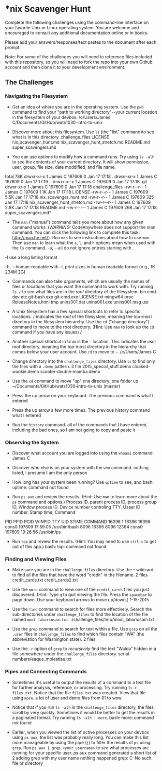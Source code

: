 # *nix Scavenger Hunt

Complete the following challenges using the command-line interface on your favorite
Unix or Linux operating system. You are welcome and encouraged to consult any
additional documentation online or in books.

Please add your answers/responses/text pastes to the document after each prompt.

Note: For some of the challenges you will need to reference files included with
this repository, so you will need to fork the repo into your own Github account
and then clone it to your development environment.

## The Challenges

### Navigating the Filesystem

* Get an idea of where you are in the operating system. Use the `pwd` command to find your "path to working directory"--your current location in the filesystem of your devbox.
/c/Users/James C/Documents/GitHub/wats1030-intro-to-unix

* Discover more about this filesystem. Use `ls` (the "list" command)to see what is in this directory. 
challenge_files  LICENSE  nix_scavenger_hunt.md  nix_scavenger_hunt_stretch.md  README.md  super_scavengers.md

* You can use *options* to modify how a command runs. Try using `ls -alh` to see the contents of your current directory.
It will show permission, user, group, file size, date moddified, and file name.

total 78K
drwxr-xr-x 1 James C 197609    0 Jan 17 17:18 .
drwxr-xr-x 1 James C 197609    0 Jan 17 17:19 ..
drwxr-xr-x 1 James C 197609    0 Jan 17 17:18 .git
drwxr-xr-x 1 James C 197609    0 Jan 17 17:18 challenge_files
-rw-r--r-- 1 James C 197609 1.1K Jan 17 17:18 LICENSE
-rw-r--r-- 1 James C 197609 5.5K Jan 17 17:18 nix_scavenger_hunt.md
-rw-r--r-- 1 James C 197609  325 Jan 17 17:18 nix_scavenger_hunt_stretch.md
-rw-r--r-- 1 James C 197609 2.8K Jan 17 17:18 README.md
-rw-r--r-- 1 James C 197609  268 Jan 17 17:18 super_scavengers.md*

* The `man` ("manual") command tells you more about how any given command works. (*WARNING:* CodeAnywhere does not support the man command. You can click the following link to complete this task: http://man.he.net/). Run `man` to see instructions about how to use `man`. Then use `man` to learn what the `a`, `l`, and `h` options mean when used with the `ls` command.
-a, --all
    do not ignore entries starting with .

 -l
    use a long listing format

-h, --human-readable
    with -l, print sizes in human readable format (e.g., 1K 234M 2G)

* Commands can also take *arguments*, which are usually the names of files or locations that you want the command to work with. Try running `ls /` to see what files are in the *root* directory of the filesystem.
bin  cmd  dev  etc  git-bash.exe  git-cmd.exe  LICENSE.txt  mingw64  proc  ReleaseNotes.html  tmp  unins001.dat  unins001.exe  unins001.msg  usr

* A Unix filesystem has a few special shortcuts to refer to specific locations. `/` indicates the *root* of the filesystem, meaning the top-most directory in the filesystem hierarchy. Use the `cd` ("change directory") command to move to the root directory. (Hint: Use `man` to look up the `cd` command if you have any issues)
/

* Another special shortcut in Unix is the `~` location. This indicates the *user root* directory, meaning the top-most directory in the hierarchy that comes below your user account. Use `cd` to move to `~`. 
/c/Users/James C

* Change directory into the `challenge_files` directory. Use `ls` to find only the files with a `.demo` pattern.
3 file
2015_special_stuff.demo 
cloaked-wookie.demo
scooter-double-mamba.demo

* Use the `cd` command to move "up" one directory. 
one folder up 
~/Documents/GitHub/wats1030-intro-to-unix (master)

* Press the up arrow on your keyboard.
The previous command is what I entered

* Press the up arrow a few more times.
The previous history command what I entered

* Run the `history` command.
all of the commands that I have entered, including the bad ones, so I am not going to copy and paste it

### Observing the System

* Discover what account you are logged into using the `whoami` command.
James C

* Discover who else is on your system with the `who` command.
nothing listed, I presume I am the only person

* How long has your system been running? Use `uptime` to see, and 
bash: uptime: command not found

* Run `ps aux` and review the results. (Hint: Use `man` to learn more about the `ps` command and options.) 
Process ID, parent process ID, process group ID, Window process ID, Device number controling TTY, Useer ID number, Stamp time, Command

PID    PPID    PGID     WINPID   TTY         UID    STIME COMMAND
16396       1   16396      16396  cons0     197609 17:59:05 /usr/bin/bash
8096   16396    8096      12364  cons0     197609 19:26:56 /usr/bin/ps

* Run `top` and review the results. (Hint: You may need to use `ctrl-c` to get out of this app.) 
bash: top: command not found

### Finding and Viewing Files

* Make sure you are in the `challenge_files` directory. Use the `*` wildcard to find all the files that have the word "credit" in the filename.
2 files 
credit_cards.txt
credit_cards2.txt

* Use the `more` command to view one of the `credit_cards` files you just discovered. (Hint: Type `q` to quit viewing the file. Press the `spacebar` to page down. Use your keyboard arrows to move up/down.) 
1-15-2015

* Use the `find` command to search for files more effectively. Search the sub-directories under `challenge_files` to find the location of the file named `modi_laboriosam.txt`.
./challenge_files/tmp/modi_laboriosam.txt

* Use the `grep` command to search for text within a file. Use `grep` on all the `.user` files in `challenge_files` to find which files contain "WA" (the abbreviation for Washington state). 
2 files

* Use the `-r` option of `grep` to *recursively* find the text "Waldo" hidden in a file somewhere under the `challenge_files` directory.
serial-numbers/eaque_molestiae.txt

### Pipes and Connecting Commands

* Sometimes it's useful to output the results of a command to a text file for further analysis, reference, or processing. Try running `ls > files.txt`. Notice that the file `files.txt` was created. View that file using `more`.
a lot of user and demo files from 01 to wow

* Notice that if you run `ls -alh` in the `challenge_files` directory, the files scroll by very quickly. Sometimes it would be better to get the results in a paginated format. Try running `ls -alh | more`. 
bash: more: command not found

* Earlier, when you viewed the list of active processes on your devbox using `ps aux`, the list was probably really long. You can make this list more manageable by using the pipe (`|`) to filter the results of `ps` using `grep`. Run `ps aux | grep <your_username>` to see what processes are running for your specific user.
ps aux command generated a short list of 2
adding grep with my user name nothing happened
grep: C: No such file or directory